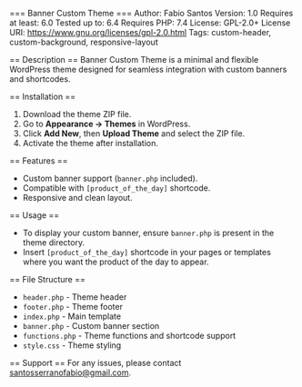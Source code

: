 === Banner Custom Theme ===
Author: Fabio Santos
Version: 1.0
Requires at least: 6.0
Tested up to: 6.4
Requires PHP: 7.4
License: GPL-2.0+
License URI: https://www.gnu.org/licenses/gpl-2.0.html
Tags: custom-header, custom-background, responsive-layout

== Description ==
Banner Custom Theme is a minimal and flexible WordPress theme designed for seamless integration with custom banners and shortcodes. 

== Installation ==
1. Download the theme ZIP file.
2. Go to **Appearance → Themes** in WordPress.
3. Click **Add New**, then **Upload Theme** and select the ZIP file.
4. Activate the theme after installation.

== Features ==
- Custom banner support (`banner.php` included).
- Compatible with `[product_of_the_day]` shortcode.
- Responsive and clean layout.

== Usage ==
- To display your custom banner, ensure `banner.php` is present in the theme directory.
- Insert `[product_of_the_day]` shortcode in your pages or templates where you want the product of the day to appear.

== File Structure ==
- `header.php` - Theme header
- `footer.php` - Theme footer
- `index.php` - Main template
- `banner.php` - Custom banner section
- `functions.php` - Theme functions and shortcode support
- `style.css` - Theme styling

== Support ==
For any issues, please contact santosserranofabio@gmail.com.
